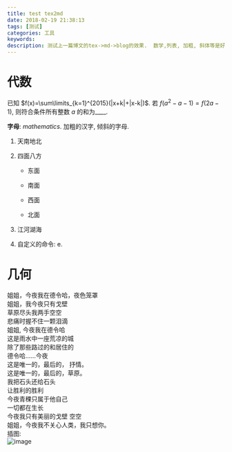 ```yaml
---
title: test tex2md
date: 2018-02-19 21:38:13
tags: [测试]
categories: 工具
keywords:
description: 测试上一篇博文的tex->md->blog的效果.  数学,列表, 加粗, 斜体等是好的; 换行是有问题的;插图在TEX中就是麻烦事, md中亦是.
---
```

代数
====

已知 $f(x)=\sum\limits_{k=1}^{2015}(|x+k|+|x-k|)$. 若
$f(a^2-a-1)=f(2a-1)$, 则符合条件所有整数 $a$ 的和为\_\_\_\_.

**字母**: *mathematics*. 加粗的汉字, 倾斜的字母.

1.  天南地北

2.  四面八方

    -   东面

    -   南面

    -   西面

    -   北面

3.  江河湖海

4.  自定义的命令: ${\mathrm{e}}$.

几何
====

姐姐，今夜我在德令哈，夜色笼罩\
姐姐，我今夜只有戈壁\
草原尽头我两手空空\
悲痛时握不住一颗泪滴\
姐姐, 今夜我在德令哈\
这是雨水中一座荒凉的城\
除了那些路过的和居住的\
德令哈……今夜\
这是唯一的，最后的， 抒情。\
这是唯一的，最后的，草原。\
我把石头还给石头\
让胜利的胜利\
今夜青稞只属于他自己\
一切都在生长\
今夜我只有美丽的戈壁 空空\
姐姐，今夜我不关心人类，我只想你。\
插图:\
![image](a.jpg)
